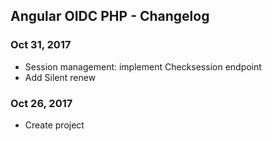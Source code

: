 ## Angular OIDC PHP - Changelog

<a name="Oct 31, 2017"></a>
### Oct 31, 2017
* Session management: implement Checksession endpoint
* Add Silent renew

<a name="Oct 26, 2017"></a>
### Oct 26, 2017
* Create project